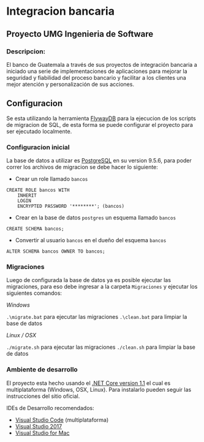 # Integracion bancaria

## Proyecto UMG Ingenieria de Software 

### Descripcion:

El banco de Guatemala a través de sus proyectos de integración bancaria a iniciado una serie de implementaciones de aplicaciones para mejorar la seguridad y fiabilidad del proceso bancario y facilitar a los clientes una mejor atención y personalización de sus acciones.

## Configuracion

Se esta utilizando la herramienta [FlywayDB](https://flywaydb.org/) para la ejecucion de los scripts de migracion de SQL, de esta forma se puede configurar el proyecto para ser ejecutado localmente.

### Configuracion inicial

La base de datos a utilizar es [PostgreSQL](https://www.postgresql.org/) en su version 9.5.6, para poder correr los archivos de migracion se debe hacer lo siguiente:

* Crear un role llamado ```bancos```

```
CREATE ROLE bancos WITH 
	INHERIT
	LOGIN
	ENCRYPTED PASSWORD '********'; (bancos)
```

* Crear en la base de datos ```postgres``` un esquema llamado ```bancos```

```
CREATE SCHEMA bancos;
```

* Convertir al usuario ```bancos``` en el dueño del esquema ```bancos```

```
ALTER SCHEMA bancos OWNER TO bancos;
```

### Migraciones

Luego de configurada la base de datos ya es posible ejecutar las migraciones, para eso debe ingresar a la carpeta ```Migraciones``` y ejecutar los siguientes comandos:

*Windows* 

```.\migrate.bat``` para ejecutar las migraciones
```.\clean.bat``` para limpiar la base de datos

*Linux / OSX*

```./migrate.sh``` para ejecutar las migraciones
```./clean.sh``` para limpiar la base de datos

### Ambiente de desarrollo

El proyecto esta hecho usando el [.NET Core version 1.1](https://www.microsoft.com/net/download/core) el cual es multiplataforma (Windows, OSX, Linux). Para instalarlo pueden seguir las instrucciones del sitio oficial.

IDEs de Desarrollo recomendados:

* [Visual Studio Code](https://code.visualstudio.com/) (multiplataforma)
* [Visual Studio 2017](https://www.visualstudio.com/thank-you-downloading-visual-studio/?sku=Community&rel=15)
* [Visual Studio for Mac](https://www.visualstudio.com/vs/visual-studio-mac/)
